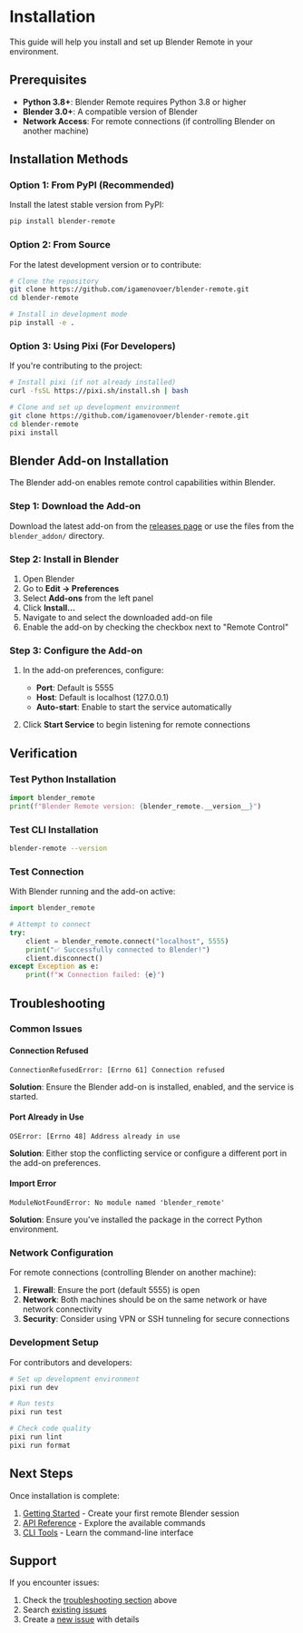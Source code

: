 # Installation

This guide will help you install and set up Blender Remote in your environment.

## Prerequisites

- **Python 3.8+**: Blender Remote requires Python 3.8 or higher
- **Blender 3.0+**: A compatible version of Blender
- **Network Access**: For remote connections (if controlling Blender on another machine)

## Installation Methods

### Option 1: From PyPI (Recommended)

Install the latest stable version from PyPI:

```bash
pip install blender-remote
```

### Option 2: From Source

For the latest development version or to contribute:

```bash
# Clone the repository
git clone https://github.com/igamenovoer/blender-remote.git
cd blender-remote

# Install in development mode
pip install -e .
```

### Option 3: Using Pixi (For Developers)

If you're contributing to the project:

```bash
# Install pixi (if not already installed)
curl -fsSL https://pixi.sh/install.sh | bash

# Clone and set up development environment
git clone https://github.com/igamenovoer/blender-remote.git
cd blender-remote
pixi install
```

## Blender Add-on Installation

The Blender add-on enables remote control capabilities within Blender.

### Step 1: Download the Add-on

Download the latest add-on from the [releases page](https://github.com/igamenovoer/blender-remote/releases) or use the files from the `blender_addon/` directory.

### Step 2: Install in Blender

1. Open Blender
2. Go to **Edit → Preferences**
3. Select **Add-ons** from the left panel
4. Click **Install...**
5. Navigate to and select the downloaded add-on file
6. Enable the add-on by checking the checkbox next to "Remote Control"

### Step 3: Configure the Add-on

1. In the add-on preferences, configure:
   - **Port**: Default is 5555
   - **Host**: Default is localhost (127.0.0.1)
   - **Auto-start**: Enable to start the service automatically

2. Click **Start Service** to begin listening for remote connections

## Verification

### Test Python Installation

```python
import blender_remote
print(f"Blender Remote version: {blender_remote.__version__}")
```

### Test CLI Installation

```bash
blender-remote --version
```

### Test Connection

With Blender running and the add-on active:

```python
import blender_remote

# Attempt to connect
try:
    client = blender_remote.connect("localhost", 5555)
    print("✅ Successfully connected to Blender!")
    client.disconnect()
except Exception as e:
    print(f"❌ Connection failed: {e}")
```

## Troubleshooting

### Common Issues

#### Connection Refused
```
ConnectionRefusedError: [Errno 61] Connection refused
```
**Solution**: Ensure the Blender add-on is installed, enabled, and the service is started.

#### Port Already in Use
```
OSError: [Errno 48] Address already in use
```
**Solution**: Either stop the conflicting service or configure a different port in the add-on preferences.

#### Import Error
```
ModuleNotFoundError: No module named 'blender_remote'
```
**Solution**: Ensure you've installed the package in the correct Python environment.

### Network Configuration

For remote connections (controlling Blender on another machine):

1. **Firewall**: Ensure the port (default 5555) is open
2. **Network**: Both machines should be on the same network or have network connectivity
3. **Security**: Consider using VPN or SSH tunneling for secure connections

### Development Setup

For contributors and developers:

```bash
# Set up development environment
pixi run dev

# Run tests
pixi run test

# Check code quality
pixi run lint
pixi run format
```

## Next Steps

Once installation is complete:

1. [Getting Started](getting-started.md) - Create your first remote Blender session
2. [API Reference](api-reference.md) - Explore the available commands
3. [CLI Tools](cli.md) - Learn the command-line interface

## Support

If you encounter issues:

1. Check the [troubleshooting section](#troubleshooting) above
2. Search [existing issues](https://github.com/igamenovoer/blender-remote/issues)
3. Create a [new issue](https://github.com/igamenovoer/blender-remote/issues/new) with details